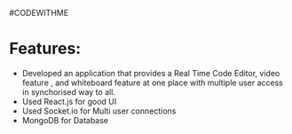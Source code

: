 #CODEWITHME

# Features:
- Developed an application that provides a Real Time Code Editor, video feature , and whiteboard feature at one place with multiple user access in synchorised way to all.
- Used React.js for good UI
- Used Socket.io for Multi user connections
- MongoDB for Database

